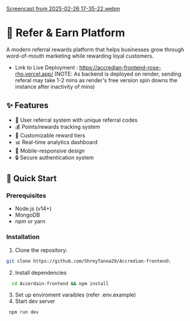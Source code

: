 
[Screencast from 2025-02-26 17-35-22.webm](https://github.com/user-attachments/assets/138027ef-6bba-46bd-81eb-35ed15262814)

# 🎁 Refer & Earn Platform

A modern referral rewards platform that helps businesses grow through word-of-mouth marketing while rewarding loyal customers.

- Link to Live Deployment : https://accredian-frontend-rose-rho.vercel.app/
 (NOTE: As backend is deployed on render, sending referal may take 1-2 mins as render's free version spin downs the instance after inactivity of mins)

## ✨ Features

- 👥 User referral system with unique referral codes
- 💰 Points/rewards tracking system
- 🎯 Customizable reward tiers
- 📊 Real-time analytics dashboard
- 📱 Mobile-responsive design
- 🔒 Secure authentication system

## 🚀 Quick Start

### Prerequisites

- Node.js (v14+)
- MongoDB
- npm or yarn

### Installation

1. Clone the repository:

```bash
git clone https://github.com/ShreyTanna29/Accredian-frontend\
```

2. Install dependencies
 ```bash
   cd Accerdain-frontend && npm install
   ```
3. Set up enviroment varaibles (refer .env.example)
4. Start dev server
  ```bash
   npm run dev
   ```

   
   
